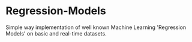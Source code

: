 # Regression-Models
Simple way implementation of well known Machine Learning 'Regression Models' on basic and real-time datasets.
